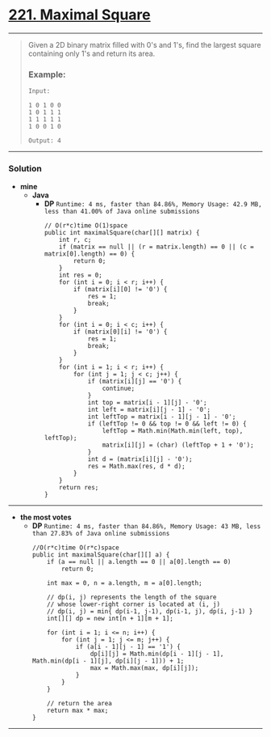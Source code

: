 # [221. Maximal Square](https://leetcode.com/problems/maximal-square/)
---

> Given a 2D binary matrix filled with 0's and 1's, find the largest square containing only 1's and return its area.
>
> ### Example:
> ```
> Input:
>
> 1 0 1 0 0
> 1 0 1 1 1
> 1 1 1 1 1
> 1 0 0 1 0
>
> Output: 4
> ```

---

### Solution
* **mine**
  * **Java**
    * **DP** `Runtime: 4 ms, faster than 84.86%, Memory Usage: 42.9 MB, less than 41.00% of Java online submissions`
      ```
      // O(r*c)time O(1)space
      public int maximalSquare(char[][] matrix) {
          int r, c;
          if (matrix == null || (r = matrix.length) == 0 || (c = matrix[0].length) == 0) {
              return 0;
          }
          int res = 0;
          for (int i = 0; i < r; i++) {
              if (matrix[i][0] != '0') {
                  res = 1;
                  break;
              }
          }
          for (int i = 0; i < c; i++) {
              if (matrix[0][i] != '0') {
                  res = 1;
                  break;
              }
          }
          for (int i = 1; i < r; i++) {
              for (int j = 1; j < c; j++) {
                  if (matrix[i][j] == '0') {
                      continue;
                  }
                  int top = matrix[i - 1][j] - '0';
                  int left = matrix[i][j - 1] - '0';
                  int leftTop = matrix[i - 1][j - 1] - '0';
                  if (leftTop != 0 && top != 0 && left != 0) {
                      leftTop = Math.min(Math.min(left, top), leftTop);
                      matrix[i][j] = (char) (leftTop + 1 + '0');
                  }
                  int d = (matrix[i][j] - '0');
                  res = Math.max(res, d * d);
              }
          }
          return res;
      }
      ```
  
  
---

* **the most votes**
  * **DP** `Runtime: 4 ms, faster than 84.86%, Memory Usage: 43 MB, less than 27.83% of Java online submissions`
    ```
    //O(r*c)time O(r*c)space
    public int maximalSquare(char[][] a) {
        if (a == null || a.length == 0 || a[0].length == 0)
            return 0;

        int max = 0, n = a.length, m = a[0].length;

        // dp(i, j) represents the length of the square 
        // whose lower-right corner is located at (i, j)
        // dp(i, j) = min{ dp(i-1, j-1), dp(i-1, j), dp(i, j-1) }
        int[][] dp = new int[n + 1][m + 1];

        for (int i = 1; i <= n; i++) {
            for (int j = 1; j <= m; j++) {
                if (a[i - 1][j - 1] == '1') {
                    dp[i][j] = Math.min(dp[i - 1][j - 1], Math.min(dp[i - 1][j], dp[i][j - 1])) + 1;
                    max = Math.max(max, dp[i][j]);
                }
            }
        }

        // return the area
        return max * max;
    }
    ```

---

